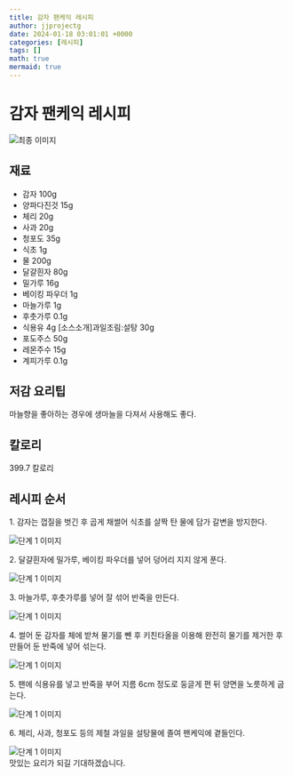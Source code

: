 ```yaml
---
title: 감자 팬케익 레시피
author: jjprojectg
date: 2024-01-18 03:01:01 +0000
categories: [레시피]
tags: []
math: true
mermaid: true
---
```

<meta name="og:type" content="website"/>
<meta charset="UTF-8"/>
<div class="header">
  <h1>감자 팬케익 레시피</h1>
</div>

<div class="container my-4">
  <div class="row">
    <div class="col-12 col-md-6">
      <div class="recipe-image">
        <img src="http://www.foodsafetykorea.go.kr/uploadimg/20141117/20141117053346_1416213226963.jpg" class="step-image" alt="최종 이미지"/>
      </div>
    </div>
    <div class="col-12 col-md-6">
      <div class="ingredients">
        <h2>재료</h2>
        <ul class="card">
          <li> 감자 100g </li>
          <li>  양파다진것 15g </li>
          <li>  체리 20g </li>
          <li>  사과 20g </li>
          <li>  청포도 35g </li>
          <li>  식초 1g </li>
          <li>  물 200g </li>
          <li>  달걀흰자 80g </li>
          <li>  밀가루 16g </li>
          <li>  베이킹 파우더 1g </li>
          <li>  마늘가루 1g </li>
          <li>  후춧가루 0.1g </li>
          <li>  식용유 4g [소스소개]과일조림:설탕 30g </li>
          <li>  포도주스 50g </li>
          <li>  레몬주수 15g </li>
          <li>  계피가루 0.1g </li>
</ul>
      </div>
    </div>
    <div class="col-12 col-md-6">
      <div class="ingredients">
        <h2>저감 요리팁</h2>
        <div class="card"> 
          <p>
            마늘향을 좋아하는 경우에 생마늘을 다져서 사용해도 좋다.
          </p>
        </div>
      </div>
      <div class="ingredients">
        <h2>칼로리</h2>
        <div class="card"> 
          <p>
            399.7 칼로리
          </p>
        </div>
      </div>
    </div>
  </div>

  <h2 class="my-4">레시피 순서</h2>
  <div class="card recipe-card">
    <div class="card-body recipe-step">
      <p class="card-text step-description">1. 감자는 껍질을 벗긴 후 곱게 채썰어 식초를 살짝 탄 물에 담가 갈변을 방지한다.</p>
      <img src="http://www.foodsafetykorea.go.kr/uploadimg/cook/795-1.jpg" alt="단계 1 이미지" class="step-image"/>
    </div>
  </div>
  <div class="card recipe-card">
    <div class="card-body recipe-step">
      <p class="card-text step-description">2. 달걀흰자에 밀가루, 베이킹 파우더를 넣어 덩어리 지지 않게 푼다.</p>
      <img src="http://www.foodsafetykorea.go.kr/uploadimg/cook/795-2.jpg" alt="단계 1 이미지" class="step-image"/>
    </div>
  </div>
  <div class="card recipe-card">
    <div class="card-body recipe-step">
      <p class="card-text step-description">3. 마늘가루, 후춧가루를 넣어 잘 섞어 반죽을 만든다.</p>
      <img src="http://www.foodsafetykorea.go.kr/uploadimg/cook/795-3.jpg" alt="단계 1 이미지" class="step-image"/>
    </div>
  </div>
  <div class="card recipe-card">
    <div class="card-body recipe-step">
      <p class="card-text step-description">4. 썰어 둔 감자를 체에 받쳐 물기를 뺀 후 키친타올을 이용해 완전히 물기를 제거한 후 만들어 둔 반죽에 넣어 섞는다.</p>
      <img src="http://www.foodsafetykorea.go.kr/uploadimg/cook/795-4.jpg" alt="단계 1 이미지" class="step-image"/>
    </div>
  </div>
  <div class="card recipe-card">
    <div class="card-body recipe-step">
      <p class="card-text step-description">5. 팬에 식용유를 넣고 반죽을 부어 지름 6cm 정도로 둥글게 편 뒤 양면을 노릇하게 굽는다.</p>
      <img src="http://www.foodsafetykorea.go.kr/uploadimg/cook/795-5.jpg" alt="단계 1 이미지" class="step-image"/>
    </div>
  </div>
  <div class="card recipe-card">
    <div class="card-body recipe-step">
      <p class="card-text step-description">6. 체리, 사과, 청포도 등의 제철 과일을 설탕물에 졸여 팬케익에 곁들인다.</p>
      <img src="http://www.foodsafetykorea.go.kr/uploadimg/cook/795-6.jpg" alt="단계 1 이미지" class="step-image"/>
    </div>
  </div>

</div>
맛있는 요리가 되길 기대하겠습니다.
